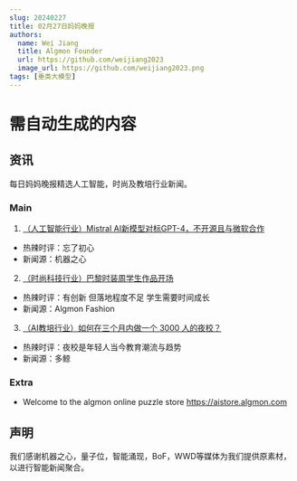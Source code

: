 ```yaml
---
slug: 20240227
title: 02月27日妈妈晚报
authors:
  name: Wei Jiang
  title: Algmon Founder
  url: https://github.com/weijiang2023
  image_url: https://github.com/weijiang2023.png
tags: [垂类大模型]
---
```


# 需自动生成的内容
## 资讯
每日妈妈晚报精选人工智能，时尚及教培行业新闻。

### Main

1. [（人工智能行业）Mistral AI新模型对标GPT-4，不开源且与微软合作](https://miracleplus.feishu.cn/wiki/FULVwqGyCiYL4Skd3KhcOqvPnHh)
* 热辣时评：忘了初心
* 新闻源：机器之心

2. [（时尚科技行业）巴黎时装周学生作品开场](https://www.youtube.com/watch?v=dD8MZzyy3g8)
* 热辣时评：有创新 但落地程度不足 学生需要时间成长
* 新闻源：Algmon Fashion

3. [（AI教培行业）如何在三个月内做一个 3000 人的夜校？](https://mp.weixin.qq.com/s/mIqAV2AIIfw951gT_7Wh9w)
* 热辣时评：夜校是年轻人当今教育潮流与趋势
* 新闻源：多鲸

### Extra
* Welcome to the algmon online puzzle store https://aistore.algmon.com

## 声明

我们感谢机器之心，量子位，智能涌现，BoF，WWD等媒体为我们提供原素材，以进行智能新闻聚合。